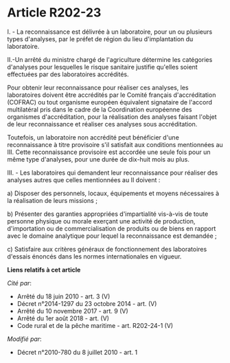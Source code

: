# Article R202-23

I. - La reconnaissance est délivrée à un laboratoire, pour un ou plusieurs types d'analyses, par le préfet de région du lieu
d'implantation du laboratoire. 

II.-Un arrêté du ministre chargé de l'agriculture détermine les catégories d'analyses pour lesquelles le risque sanitaire
justifie qu'elles soient effectuées par des laboratoires accrédités. 

Pour obtenir leur reconnaissance pour réaliser ces analyses, les laboratoires doivent être accrédités par le Comité français
d'accréditation (COFRAC) ou tout organisme européen équivalent signataire de l'accord multilatéral pris dans le cadre de la
Coordination européenne des organismes d'accréditation, pour la réalisation des analyses faisant l'objet de leur
reconnaissance et réaliser ces analyses sous accréditation. 

Toutefois, un laboratoire non accrédité peut bénéficier d'une reconnaissance à titre provisoire s'il satisfait aux conditions
mentionnées au III. Cette reconnaissance provisoire est accordée une seule fois pour un même type d'analyses, pour une durée
de dix-huit mois au plus. 

III. - Les laboratoires qui demandent leur reconnaissance pour réaliser des analyses autres que celles mentionnées au II
doivent : 

a) Disposer des personnels, locaux, équipements et moyens nécessaires à la réalisation de leurs missions ; 

b) Présenter des garanties appropriées d'impartialité vis-à-vis de toute personne physique ou morale exerçant une activité de
production, d'importation ou de commercialisation de produits ou de biens en rapport avec le domaine analytique pour lequel
la reconnaissance est demandée ; 

c) Satisfaire aux critères généraux de fonctionnement des laboratoires d'essais énoncés dans les normes internationales en
vigueur.

**Liens relatifs à cet article**

_Cité par_:

  - Arrêté du 18 juin 2010 - art. 3 (V)
  - Décret n°2014-1297 du 23 octobre 2014 - art. (V)
  - Arrêté du 10 novembre 2017 - art. 9 (V)
  - Arrêté du 1er août 2018 - art. (V)
  - Code rural et de la pêche maritime - art. R202-24-1 (V)

_Modifié par_:

  - Décret n°2010-780 du 8 juillet 2010 - art. 1
